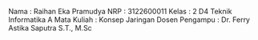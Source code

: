 Nama		        : Raihan Eka Pramudya
NRP		        : 3122600011
Kelas		        : 2 D4 Teknik Informatika A
Mata Kuliah	        : Konsep Jaringan
Dosen Pengampu	        : Dr. Ferry Astika Saputra S.T., M.Sc
